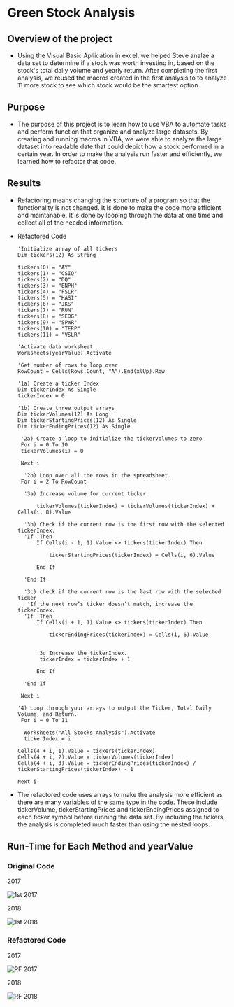 # Green Stock Analysis 

## Overview of the project
- Using the Visual Basic Apllication in excel, we helped Steve analze a data set to determine if a stock was worth investing in, based on the stock's total daily volume and yearly return. After completing the first analysis, we reused the macros created in the first analysis to to analyze 11 more stock to see which stock would be the smartest option.

## Purpose
- The purpose of this project is to learn how to use VBA to automate tasks and perform function that organize and analyze large datasets. By creating and running macros in VBA, we were able to analyze the large dataset into readable date that could depict how a stock performed in a certain year. In order to make the analysis run faster and efficiently, we learned how to refactor that code. 

## Results
- Refactoring means changing the structure of a program so that the functionality is not changed. It is done to make the code more efficient and maintanable. It is done by looping through the data at one time and collect all of the needed information. 
- Refactored Code

      'Initialize array of all tickers
      Dim tickers(12) As String

      tickers(0) = "AY"
      tickers(1) = "CSIQ"
      tickers(2) = "DQ"
      tickers(3) = "ENPH"
      tickers(4) = "FSLR"
      tickers(5) = "HASI"
      tickers(6) = "JKS"
      tickers(7) = "RUN"
      tickers(8) = "SEDG"
      tickers(9) = "SPWR"
      tickers(10) = "TERP"
      tickers(11) = "VSLR"

      'Activate data worksheet
      Worksheets(yearValue).Activate

      'Get number of rows to loop over
      RowCount = Cells(Rows.Count, "A").End(xlUp).Row

      '1a) Create a ticker Index
      Dim tickerIndex As Single
      tickerIndex = 0

      '1b) Create three output arrays
      Dim tickerVolumes(12) As Long
      Dim tickerStartingPrices(12) As Single
      Dim tickerEndingPrices(12) As Single
    
       '2a) Create a loop to initialize the tickerVolumes to zero
       For i = 0 To 10
       tickerVolumes(i) = 0
    
       Next i
    
        '2b) Loop over all the rows in the spreadsheet.
       For i = 2 To RowCount
    
        '3a) Increase volume for current ticker
            
            tickerVolumes(tickerIndex) = tickerVolumes(tickerIndex) + Cells(i, 8).Value
             
        '3b) Check if the current row is the first row with the selected tickerIndex.
        'If  Then
            If Cells(i - 1, 1).Value <> tickers(tickerIndex) Then
                
                tickerStartingPrices(tickerIndex) = Cells(i, 6).Value
            
            End If
            
        'End If
        
        '3c) check if the current row is the last row with the selected ticker
         'If the next row’s ticker doesn’t match, increase the tickerIndex.
        'If  Then
            If Cells(i + 1, 1).Value <> tickers(tickerIndex) Then
            
                tickerEndingPrices(tickerIndex) = Cells(i, 6).Value
            

            '3d Increase the tickerIndex.
             tickerIndex = tickerIndex + 1
             
            End If
            
        'End If
    
       Next i
    
      '4) Loop through your arrays to output the Ticker, Total Daily Volume, and Return.
       For i = 0 To 11
        
        Worksheets("All Stocks Analysis").Activate
        tickerIndex = i
        
      Cells(4 + i, 1).Value = tickers(tickerIndex)
      Cells(4 + i, 2).Value = tickerVolumes(tickerIndex)
      Cells(4 + i, 3).Value = tickerEndingPrices(tickerIndex) / tickerStartingPrices(tickerIndex) - 1

      Next i

- The refactored code uses arrays to make the analysis more efficient as there are many variables of the same type in the code. These include tickerVolume, tickerStartingPrices and tickerEndingPrices assigned to each ticker symbol before running the data set. By including the tickers, the analysis is completed much faster than using the nested loops.

## Run-Time for Each Method and yearValue

### Original Code
2017


![1st 2017](https://user-images.githubusercontent.com/85714314/124399940-8d86ad80-dce4-11eb-9d1f-76be5db79147.png)

2018


![1st 2018](https://user-images.githubusercontent.com/85714314/124399959-adb66c80-dce4-11eb-9ebb-2fc31c13e2ed.png)

### Refactored Code
2017


![RF 2017](https://user-images.githubusercontent.com/85714314/124399971-c6268700-dce4-11eb-99ce-5f0a8afe2ba8.png)

2018


![RF 2018](https://user-images.githubusercontent.com/85714314/124399986-e35b5580-dce4-11eb-9db9-f6d101ccc69f.png)





